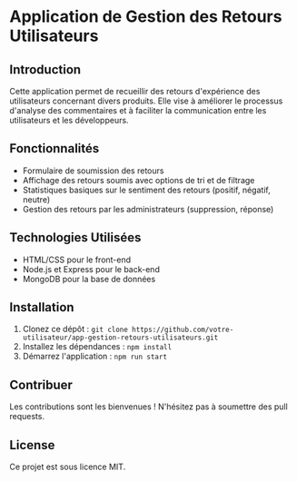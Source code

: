 # Application de Gestion des Retours Utilisateurs

## Introduction
Cette application permet de recueillir des retours d'expérience des utilisateurs concernant divers produits. Elle vise à améliorer le processus d'analyse des commentaires et à faciliter la communication entre les utilisateurs et les développeurs.

## Fonctionnalités
- Formulaire de soumission des retours
- Affichage des retours soumis avec options de tri et de filtrage
- Statistiques basiques sur le sentiment des retours (positif, négatif, neutre)
- Gestion des retours par les administrateurs (suppression, réponse)

## Technologies Utilisées
- HTML/CSS pour le front-end
- Node.js et Express pour le back-end
- MongoDB pour la base de données

## Installation
1. Clonez ce dépôt : `git clone https://github.com/votre-utilisateur/app-gestion-retours-utilisateurs.git`
2. Installez les dépendances : `npm install`
3. Démarrez l'application : `npm run start`

## Contribuer
Les contributions sont les bienvenues ! N'hésitez pas à soumettre des pull requests.

## License
Ce projet est sous licence MIT.